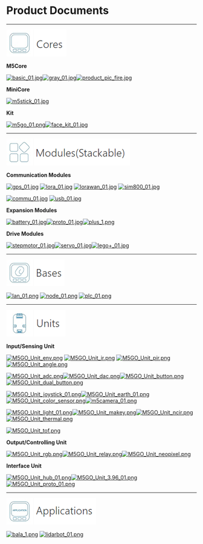 # Product Documents

***

<img src='assets/img/product_pics/1.jpg'> <img src='assets/img/product_pics/cores.png'>

**M5Core**

[![basic_01.jpg](https://i.loli.net/2018/12/13/5c121478df534.jpg)](en/product_documents/m5stack-core/m5core_basic)[![gray_01.jpg](https://i.loli.net/2018/12/13/5c1214ef29949.jpg)](en/product_documents/m5stack-core/m5core_gray)[![product_pic_fire.jpg](https://i.loli.net/2018/12/13/5c121562a65be.jpg)](en/product_documents/m5stack-core/m5core_fire)

**MiniCore**

[![m5stick_01.jpg](https://i.loli.net/2018/12/13/5c12158935965.jpg)](en/product_documents/m5stack-core/minicore_stick)

<!-- [M5Stick]() -->

**Kit**

[![m5go_01.png](https://i.loli.net/2018/12/13/5c12159c9c2aa.png)](en/product_documents/m5stack-core/m5go_iot_starter_kit)[![face_kit_01.jpg](https://i.loli.net/2018/12/13/5c1215b26d803.jpg)](en/product_documents/m5stack-core/face_kit)

<!-- |[M5GO Starter Kit]()|[FACES Kit]()| -->

***

<img src='assets/img/product_pics/2.jpg'> <img src='assets/img/product_pics/module.png'>

**Communication Modules**

[![gps_01.jpg](https://i.loli.net/2018/12/13/5c12160039059.jpg)](en/product_documents/modules/module_gps) [![lora_01.jpg](https://i.loli.net/2018/12/13/5c12161755792.jpg)](en/product_documents/modules/module_lora) [![lorawan_01.jpg](https://i.loli.net/2018/12/13/5c1216c437a6c.jpg)](en/product_documents/modules/module_lorawan) [![sim800_01.jpg](https://i.loli.net/2018/12/13/5c12165b1bc66.jpg)](en/product_documents/modules/module_sim800)

[![commu_01.jpg](https://i.loli.net/2018/12/13/5c121675145ca.jpg)](en/product_documents/modules/module_commu) [![usb_01.jpg](https://i.loli.net/2018/12/13/5c1216928954a.jpg)](en/product_documents/modules/module_usb)

<!-- |[GPS]()|[LORA]()|[SIM800/GPRS/GSM]()|[COMMU]()| -->

**Expansion Modules**

[![battery_01.jpg](https://i.loli.net/2018/12/13/5c121754d1485.jpg)](en/product_documents/modules/module_battery)[![proto_01.jpg](https://i.loli.net/2018/12/13/5c12175690f25.jpg)](en/product_documents/modules/module_proto)[![plus_1.png](https://i.loli.net/2018/12/13/5c121789cd9f9.png)](en/product_documents/modules/module_plus)

<!-- |[BATTERY]()|[PROTO]()| -->

**Drive Modules**

[![stepmotor_01.jpg](https://i.loli.net/2018/12/13/5c1217aa25a91.jpg)](en/product_documents/modules/module_stepmotor)[![servo_01.jpg](https://i.loli.net/2018/12/13/5c1217abb1cd9.jpg)](en/product_documents/modules/module_servo)[![lego+_01.jpg](https://i.loli.net/2018/12/13/5c1217c0e98b7.jpg)](en/product_documents/modules/module_lego_plus)

<!-- |[STEPMOTOR]()|[SERVO]()| -->

***

<img src='assets/img/product_pics/5.jpg'> <img src='assets/img/product_pics/bases.png'>

[![lan_01.png](https://i.loli.net/2018/12/13/5c1223ee16411.png)](en/product_documents/bases/lan_base) [![node_01.png](https://i.loli.net/2018/12/13/5c1223fd8d2cb.png)](en/product_documents/bases/node_base) [![plc_01.png](https://i.loli.net/2018/12/13/5c122411a87d1.png)](en/product_documents/bases/plc_base)

***

<img src='assets/img/product_pics/3.jpg'> <img src='assets/img/product_pics/unit.png'>

**Input/Sensing Unit**

[![M5GO_Unit_env.png](https://i.loli.net/2018/12/13/5c12229aed8e7.png)](en/product_documents/units/unit_env) [![M5GO_Unit_ir.png](https://i.loli.net/2018/12/13/5c1222c75a47c.png)](en/product_documents/units/unit_ir) [![M5GO_Unit_pir.png](https://i.loli.net/2018/12/13/5c1222b138916.png)](en/product_documents/units/unit_pir) [![M5GO_Unit_angle.png](https://i.loli.net/2018/12/13/5c1219eb78c21.png)](en/product_documents/units/unit_angle)

[![M5GO_Unit_adc.png](https://i.loli.net/2018/12/13/5c12192a6110d.png)](en/product_documents/units/unit_adc)[![M5GO_Unit_dac.png](https://i.loli.net/2018/12/13/5c1219d495a9a.png)](en/product_documents/units/unit_dac)[![M5GO_Unit_button.png](https://i.loli.net/2018/12/13/5c121a068c209.png)](en/product_documents/units/unit_button)[![M5GO_Unit_dual_button.png](https://i.loli.net/2018/12/13/5c121a1adfedb.png)](en/product_documents/units/unit_dual_button)

[![M5GO_Unit_joystick_01.png](https://i.loli.net/2018/12/13/5c121a8c96259.png)](en/product_documents/units/unit_joystick)[![M5GO_Unit_earth_01.png](https://i.loli.net/2018/12/13/5c121a6619dd1.png)](en/product_documents/units/unit_earth)[![M5GO_Unit_color_sensor.png](https://i.loli.net/2018/12/13/5c121a2debd7c.png)](en/product_documents/units/unit_color_sensor)[![m5camera_01.png](https://i.loli.net/2018/12/13/5c1218b4d4a50.png)](en/product_documents/units/unit_m5camera)

[![M5GO_Unit_light_01.png](https://i.loli.net/2018/12/13/5c121db73426d.png)](en/product_documents/units/unit_light)[![M5GO_Unit_makey.png](https://i.loli.net/2018/12/13/5c121dd514166.png)](en/product_documents/units/unit_makey)[![M5GO_Unit_ncir.png](https://i.loli.net/2018/12/13/5c121df24f746.png)](en/product_documents/units/unit_ncir)[![M5GO_Unit_thermal.png](https://i.loli.net/2018/12/13/5c121e38b72c9.png)](en/product_documents/units/unit_thermal)

[![M5GO_Unit_tof.png](https://i.loli.net/2018/12/13/5c121e5cd47e1.png)](en/product_documents/units/unit_tof)
<!-- |[ADC]()|[数字模拟转换Unit]()|[单按键]()|[双按键]()| -->

**Output/Controlling Unit**

[![M5GO_Unit_rgb.png](https://i.loli.net/2018/12/13/5c121f5c98542.png)](en/product_documents/units/unit_rgb)[![M5GO_Unit_relay.png](https://i.loli.net/2018/12/13/5c121f6e9a185.png)](en/product_documents/units/unit_relay)[![M5GO_Unit_neopixel.png](https://i.loli.net/2018/12/13/5c121f8457fcb.png)](en/product_documents/units/unit_neopixel)

**Interface Unit**

[![M5GO_Unit_hub_01.png](https://i.loli.net/2018/12/13/5c121f970bb1f.png)](en/product_documents/units/unit_hub)[![M5GO_Unit_3.96_01.png](https://i.loli.net/2018/12/13/5c121fac3607e.png)](en/product_documents/units/unit_396port)
[![M5GO_Unit_proto_01.png](https://i.loli.net/2018/12/13/5c121e125b2fe.png)](en/product_documents/units/unit_proto)

***

<img src='assets/img/product_pics/4.jpg'> <img src='assets/img/product_pics/application.png'>

[![bala_1.png](https://i.loli.net/2018/12/13/5c1224ba208bc.png)](en/product_documents/applications/application_bala) [![lidarbot_01.png](https://i.loli.net/2018/12/13/5c1224dbe9609.png)](en/product_documents/applications/application_lidarbot)

<!-- GitHub Buttons -->
<script async defer src="https://buttons.github.io/buttons.js"></script>
